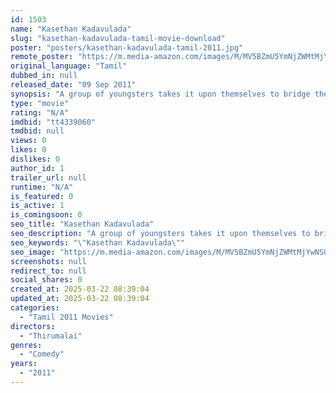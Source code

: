 ```yaml
---
id: 1503
name: "Kasethan Kadavulada"
slug: "kasethan-kadavulada-tamil-movie-download"
poster: "posters/kasethan-kadavulada-tamil-2011.jpg"
remote_poster: "https://m.media-amazon.com/images/M/MV5BZmU5YmNjZWMtMjYwNS00NTdmLTg3M2ItNjQwYzk2ZjUwNTJkXkEyXkFqcGdeQXVyMjA4OTI5NDQ@._V1_SX300.jpg"
original_language: "Tamil"
dubbed_in: null
released_date: "09 Sep 2011"
synopsis: "A group of youngsters takes it upon themselves to bridge the gap between the rich and poor. They uphold the issue of slum dwellers which involves collecting a large sum of money. Will they succeed?"
type: "movie"
rating: "N/A"
imdbid: "tt4339060"
tmdbid: null
views: 0
likes: 0
dislikes: 0
author_id: 1
trailer_url: null
runtime: "N/A"
is_featured: 0
is_active: 1
is_comingsoon: 0
seo_title: "Kasethan Kadavulada"
seo_description: "A group of youngsters takes it upon themselves to bridge the gap between the rich and poor. They uphold the issue of slum dwellers which involves collecting a large sum of money. Will they succeed?"
seo_keywords: "\"Kasethan Kadavulada\""
seo_image: "https://m.media-amazon.com/images/M/MV5BZmU5YmNjZWMtMjYwNS00NTdmLTg3M2ItNjQwYzk2ZjUwNTJkXkEyXkFqcGdeQXVyMjA4OTI5NDQ@._V1_SX300.jpg"
screenshots: null
redirect_to: null
social_shares: 0
created_at: 2025-03-22 08:39:04
updated_at: 2025-03-22 08:39:04
categories:
  - "Tamil 2011 Movies"
directors:
  - "Thirumalai"
genres:
  - "Comedy"
years:
  - "2011"
---
```

